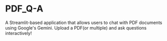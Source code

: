 # PDF_Q-A
A Streamlit-based application that allows users to chat with PDF documents using Google's Gemini. Upload a PDF(or multiple) and ask questions interactively!
